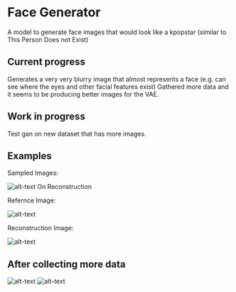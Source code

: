 # Face Generator
A model to generate face images that would look like a kpopstar (similar to This Person Does not Exist)
## Current progress
Generates a very very blurry image that almost represents a face (e.g. can see where the eyes and other facial features exist)
Gathered more data and it seems to be producing better images for the VAE.
## Work in progress
Test gan on new dataset that has more images.

## Examples
Sampled Images:

![alt-text](https://i.imgur.com/HpZBpck.png)
On Reconstruction

Refernce Image:

![alt-text](https://i.imgur.com/e3sptQi.jpg)

Reconstruction Image:

![alt-text](https://i.imgur.com/PoUK7v0.png)


## After collecting more data
![alt-text](https://i.imgur.com/yPUUx8f.png)
![alt-text](https://i.imgur.com/7WhwMTJ.png)
